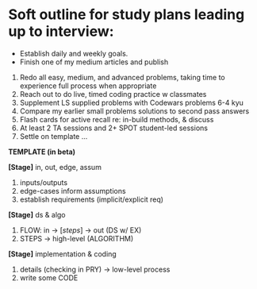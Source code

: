# Soft outline for study plans leading up to interview:

- Establish daily and weekly goals.
- Finish one of my medium articles and publish

1. Redo all easy, medium, and advanced problems, taking time to experience  full process when appropriate
2. Reach out to do live, timed coding practice w classmates
3. Supplement LS supplied problems with Codewars problems 6-4 kyu
4. Compare my earlier small problems solutions to second pass answers
5. Flash cards for active recall re: in-build methods, & discuss 
6. At least 2 TA sessions and 2+ SPOT student-led sessions
7. Settle on template ...

**TEMPLATE (in beta)**

**[Stage]** in, out, edge, assum
1. inputs/outputs
2. edge-cases inform assumptions
3. establish requirements (implicit/explicit req)

**[Stage]** ds & algo
1. FLOW: in -> [*steps*] -> out (DS w/ EX)
2. STEPS -> high-level (ALGORITHM)

**[Stage]** implementation & coding
1. details (checking in PRY) -> low-level process
2. write some CODE